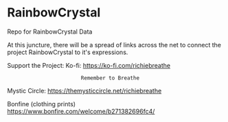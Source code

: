 # RainbowCrystal
Repo for RainbowCrystal Data

At this juncture, there will be a spread of links across the net to connect the project RainbowCrystal to it's expressions.

Support the Project: 
Ko-fi: https://ko-fi.com/richiebreathe


                            Remember to Breathe


Mystic Circle:
https://themysticcircle.net/richiebreathe

Bonfine (clothing prints)
https://www.bonfire.com/welcome/b271382696fc4/
